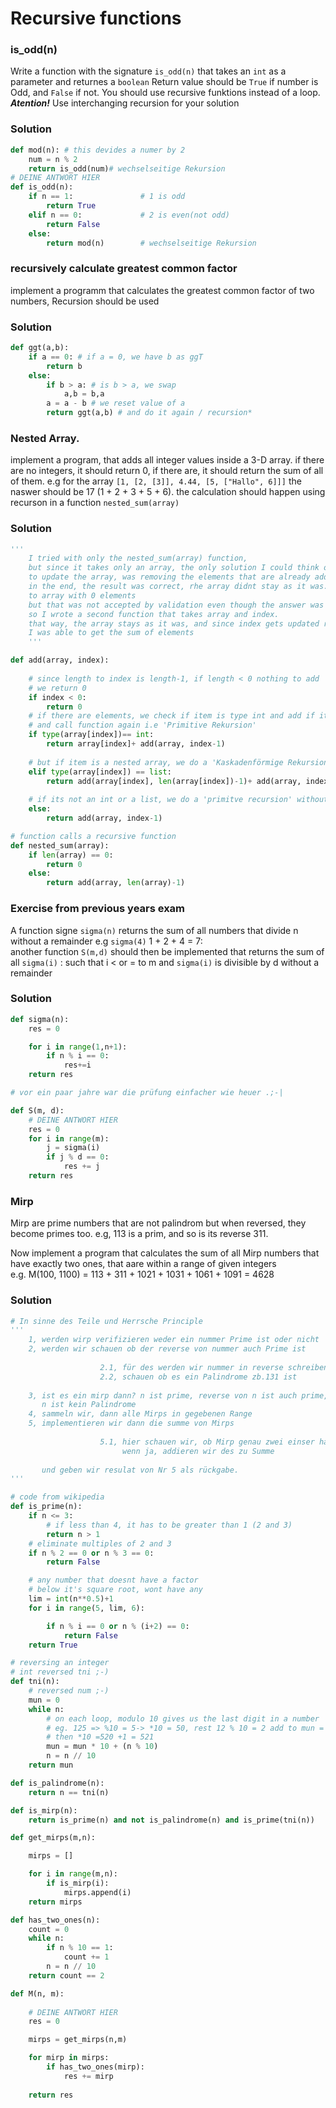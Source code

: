 # Recursive functions
### is_odd(n)
Write a function with the signature `is_odd(n)` that takes an `int` as a parameter and returnes a `boolean`
Return value should be `True` if number is Odd, and `False` if not. You should use recursive funktions instead of a loop.
<br>***Atention!*** Use interchanging recursion for your solution 

### Solution ###
``` Python
def mod(n): # this devides a numer by 2
    num = n % 2
    return is_odd(num)# wechselseitige Rekursion
# DEINE ANTWORT HIER
def is_odd(n):
    if n == 1:               # 1 is odd
        return True
    elif n == 0:             # 2 is even(not odd)
        return False
    else:
        return mod(n)        # wechselseitige Rekursion
```

### recursively calculate greatest common factor
implement a programm that calculates the greatest common factor of two numbers, Recursion should be used

### Solution ###
``` Python
def ggt(a,b):
    if a == 0: # if a = 0, we have b as ggT
        return b
    else:
        if b > a: # is b > a, we swap
            a,b = b,a
        a = a - b # we reset value of a
        return ggt(a,b) # and do it again / recursion*
```

### Nested Array.
implement a program, that adds all integer values inside a 3-D array. if there are no integers,
it should return 0, if there are, it should return the sum of all of them. e.g for the array
`[1, [2, [3]], 4.44, [5, ["Hallo", 6]]]` the naswer should be 17 (1 + 2 + 3 + 5 + 6). 
the calculation should happen using recurson in a function `nested_sum(array)`

### Solution ###
``` Python
''' 
    I tried with only the nested_sum(array) function,
    but since it takes only an array, the only solution I could think of
    to update the array, was removing the elements that are already added.
    in the end, the result was correct, rhe array didnt stay as it was. reduced
    to array with 0 elements
    but that was not accepted by validation even though the answer was right.
    so I wrote a second function that takes array and index.
    that way, the array stays as it was, and since index gets updated recursively
    I was able to get the sum of elements
    '''

def add(array, index):
    
    # since length to index is length-1, if length < 0 nothing to add
    # we return 0
    if index < 0: 
        return 0 
    # if there are elements, we check if item is type int and add if it is
    # and call function again i.e 'Primitive Rekursion'
    if type(array[index])== int:
        return array[index]+ add(array, index-1)
    
    # but if item is a nested array, we do a 'Kaskadenförmige Rekursion'
    elif type(array[index]) == list:
        return add(array[index], len(array[index])-1)+ add(array, index-1)
    
    # if its not an int or a list, we do a 'primitve recursion' without adding anything
    else:
        return add(array, index-1)

# function calls a recursive function
def nested_sum(array):
    if len(array) == 0:
        return 0
    else:
        return add(array, len(array)-1)
```

### Exercise from previous years  exam
A function signe `sigma(n)` returns the sum of all numbers that divide n without a remainder
e.g `sigma(4)` 1 + 2 + 4 = 7:<br>
another function `S(m,d)` should then be implemented that returns the sum of all `sigma(i)` : such that i < or = to m
and `sigma(i)` is divisible by d without a remainder

### Solution

``` Python
def sigma(n):
    res = 0

    for i in range(1,n+1):
        if n % i == 0:
            res+=i
    return res

# vor ein paar jahre war die prüfung einfacher wie heuer .;-|

def S(m, d):
    # DEINE ANTWORT HIER
    res = 0
    for i in range(m):
        j = sigma(i)
        if j % d == 0:
            res += j
    return res
```

### Mirp ###

Mirp are prime numbers that are not palindrom but when reversed, they become primes too.
e.g, 113 is a prim, and so is its reverse 311.

Now implement a program that calculates the sum of all Mirp numbers that have exactly two ones, that aare within a range of given integers<br>
e.g. M(100, 1100) = 113 + 311 + 1021 + 1031 + 1061 + 1091 = 4628

### Solution ###

``` Python
# In sinne des Teile und Herrsche Principle
'''
    1, werden wirp verifizieren weder ein nummer Prime ist oder nicht
    2, werden wir schauen ob der reverse von nummer auch Prime ist
    
                    2.1, für des werden wir nummer in reverse schreiben
                    2.2, schauen ob es ein Palindrome zb.131 ist
                    
    3, ist es ein mirp dann? n ist prime, reverse von n ist auch prime,
       n ist kein Palindrome
    4, sammeln wir, dann alle Mirps in gegebenen Range
    5, implementieren wir dann die summe von Mirps
    
                    5.1, hier schauen wir, ob Mirp genau zwei einser hat.
                         wenn ja, addieren wir des zu Summe
                         
       und geben wir resulat von Nr 5 als rückgabe.
'''

# code from wikipedia
def is_prime(n):
    if n <= 3: 
        # if less than 4, it has to be greater than 1 (2 and 3)
        return n > 1
    # eliminate multiples of 2 and 3
    if n % 2 == 0 or n % 3 == 0:
        return False

    # any number that doesnt have a factor 
    # below it's square root, wont have any 
    lim = int(n**0.5)+1
    for i in range(5, lim, 6):

        if n % i == 0 or n % (i+2) == 0:
            return False
    return True

# reversing an integer
# int reversed tni ;-)
def tni(n):
    # reversed num ;-)
    mun = 0
    while n:
        # on each loop, modulo 10 gives us the last digit in a number
        # eg. 125 => %10 = 5-> *10 = 50, rest 12 % 10 = 2 add to mun = 52 
        # then *10 =520 +1 = 521
        mun = mun * 10 + (n % 10)
        n = n // 10
    return mun

def is_palindrome(n):
    return n == tni(n)

def is_mirp(n):
    return is_prime(n) and not is_palindrome(n) and is_prime(tni(n))

def get_mirps(m,n):

    mirps = []

    for i in range(m,n):
        if is_mirp(i):
            mirps.append(i)
    return mirps

def has_two_ones(n):
    count = 0
    while n:
        if n % 10 == 1:
            count += 1
        n = n // 10
    return count == 2

def M(n, m):
    
    # DEINE ANTWORT HIER
    res = 0

    mirps = get_mirps(n,m)

    for mirp in mirps:
        if has_two_ones(mirp):
            res += mirp
    
    return res
```

